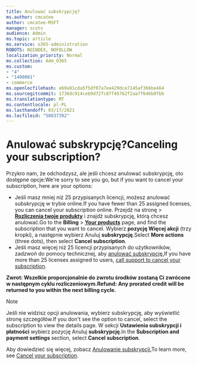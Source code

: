 ```yaml
---
title: Anulować subskrypcję?
ms.author: cmcatee
author: cmcatee-MSFT
manager: scotv
audience: Admin
ms.topic: article
ms.service: o365-administration
ROBOTS: NOINDEX, NOFOLLOW
localization_priority: Normal
ms.collection: Adm_O365
ms.custom:
- "4"
- "1400001"
- commerce
ms.openlocfilehash: e69a91cda5f5df07a7ee429dce7145af366be464
ms.sourcegitcommit: 1736dc914ceb9d72fc87f45762f2aa7f646b8fbb
ms.translationtype: MT
ms.contentlocale: pl-PL
ms.lasthandoff: 03/17/2021
ms.locfileid: "50837392"
---
```

# <a name="canceling-your-subscription"></a><span data-ttu-id="d7e64-102">Anulować subskrypcję?</span><span class="sxs-lookup"><span data-stu-id="d7e64-102">Canceling your subscription?</span></span>

<span data-ttu-id="d7e64-103">Przykro nam, że odchodzysz, ale jeśli chcesz anulować subskrypcję, oto dostępne opcje:</span><span class="sxs-lookup"><span data-stu-id="d7e64-103">We're sorry to see you go, but if you want to cancel your subscription, here are your options:</span></span>
  
- <span data-ttu-id="d7e64-104">Jeśli masz mniej niż 25 przypisanych licencji, możesz anulować subskrypcję w trybie online.</span><span class="sxs-lookup"><span data-stu-id="d7e64-104">If you have fewer than 25 assigned licenses, you can cancel your subscription online.</span></span> <span data-ttu-id="d7e64-105">Przejdź na  stronę \> **[Rozliczenia twoje produkty](https://go.microsoft.com/fwlink/p/?linkid=842054)** i znajdź subskrypcję, którą chcesz anulować.</span><span class="sxs-lookup"><span data-stu-id="d7e64-105">Go to the **Billing** \> **[Your products](https://go.microsoft.com/fwlink/p/?linkid=842054)** page, and find the subscription that you want to cancel.</span></span> <span data-ttu-id="d7e64-106">Wybierz **pozycję Więcej akcji** (trzy kropki), a następnie wybierz Anuluj **subskrypcję**.</span><span class="sxs-lookup"><span data-stu-id="d7e64-106">Select **More actions** (three dots), then select **Cancel subscription**.</span></span>
- <span data-ttu-id="d7e64-107">Jeśli masz więcej niż 25 licencji przypisanych do użytkowników, zadzwoń do pomocy technicznej, aby [anulować subskrypcję.](https://docs.microsoft.com/microsoft-365/admin/contact-support-for-business-products?view=o365-worldwide)</span><span class="sxs-lookup"><span data-stu-id="d7e64-107">If you have more than 25 licenses assigned to users, [call support to cancel your subscription](https://docs.microsoft.com/microsoft-365/admin/contact-support-for-business-products?view=o365-worldwide).</span></span>
  
<span data-ttu-id="d7e64-108">**Zwrot: Wszelkie proporcjonalnie do zwrotu środków zostaną Ci zwrócone w następnym cyklu rozliczeniowym.**</span><span class="sxs-lookup"><span data-stu-id="d7e64-108">**Refund: Any prorated credit will be returned to you within the next billing cycle.**</span></span>

> [!NOTE]
> <span data-ttu-id="d7e64-109">Jeśli nie widzisz opcji anulowania, wybierz subskrypcję, aby wyświetlić stronę szczegółów.</span><span class="sxs-lookup"><span data-stu-id="d7e64-109">If you don't see the option to cancel, select the subscription to view the details page.</span></span> <span data-ttu-id="d7e64-110">W sekcji **Ustawienia subskrypcji i płatności** wybierz pozycję Anuluj **subskrypcję**.</span><span class="sxs-lookup"><span data-stu-id="d7e64-110">In the **Subscription and payment settings** section, select **Cancel subscription**.</span></span>

<span data-ttu-id="d7e64-111">Aby dowiedzieć się więcej, zobacz [Anulowanie subskrypcji.](https://docs.microsoft.com/microsoft-365/commerce/subscriptions/cancel-your-subscription)</span><span class="sxs-lookup"><span data-stu-id="d7e64-111">To learn more, see [Cancel your subscription](https://docs.microsoft.com/microsoft-365/commerce/subscriptions/cancel-your-subscription).</span></span>